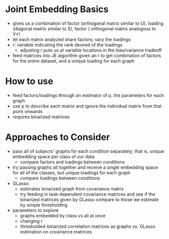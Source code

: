 # Joint Embedding Basics

+ gives us a combination of factor (orthogonal matrix similar to U), loading (diagonal matrix similar to S), factor ( orthogonal matrix analogous to V*)
+ let each matrix analyzed share factors; vary the loadings
+ r: variable indicating the rank desired of the loadings
  + adjusting r puts us at variable locations in the bias/variance tradeoff
+ feed matrices into JE algorithm given an r to get combination of factors for the entire dataset, and a unique loading for each graph

# How to use
+ feed factors/loadings through an estimator of p, the parameters for each graph
+ use p to describe each matrix and ignore the individual matrix from that point onwards
+ requires binarized matrices

# Approaches to Consider
+ pass all of subjects' graphs for each condition separately; that is, unique embedding space per class of our data
  + compare factors and loadings between conditions
+ try passing graphs all together and receive a single embedding space for all of the classes, but unique loadings for each graph
  + compare loadings between conditions
+ GLasso:
  + estimates binarized graph from covariance matrix
  + try feeding in task-dependent covariance matrices and see if the binarized matrices given by GLasso compare to those we estimate by simple thresholding
+ parameters to explore
  + graphs embedded by class vs all at once
  + changing r
  + thresholded-binarized correlation matrices as graphs vs. GLasso estimation on covariance matrices
